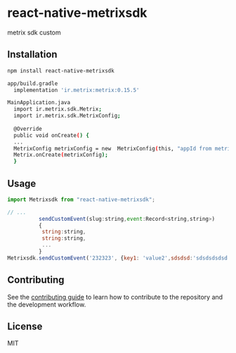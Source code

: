 # react-native-metrixsdk

metrix sdk custom

## Installation

```sh
npm install react-native-metrixsdk

app/build.gradle
  implementation 'ir.metrix:metrix:0.15.5'

MainApplication.java
  import ir.metrix.sdk.Metrix;
  import ir.metrix.sdk.MetrixConfig;
  
  @Override
  public void onCreate() {
  ...
  MetrixConfig metrixConfig = new  MetrixConfig(this, "appId from metrix dashboard");
  Metrix.onCreate(metrixConfig);
  }
```

## Usage

```js
import Metrixsdk from "react-native-metrixsdk";

// ...
          sendCustomEvent(slug:string,event:Record<string,string>)
          {
           string:string,
           string:string,
           ...
          }
Metrixsdk.sendCustomEvent('232323', {key1: 'value2',sdsdsd:'sdsdsdsdsd',d:'sdww'})
```

## Contributing

See the [contributing guide](CONTRIBUTING.md) to learn how to contribute to the repository and the development workflow.

## License

MIT
